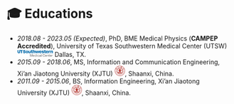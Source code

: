 
# 🎓 Educations
- *2018.08 - 2023.05 (Expected)*, PhD, BME Medical Physics (**CAMPEP Accredited**), University of Texas Southwestern Medical Center (UTSW) <a href="https://www.utsouthwestern.edu/"><img class="svg" src="/images/UTSW.svg" width="80pt"></a> Dallas, TX.
- *2015.09 - 2018.06*, MS, Information and Communication Engineering, Xi’an Jiaotong University (XJTU) <a href="http://en.xjtu.edu.cn/"><img class="svg" src="/images/XJTU.svg" width="23pt"></a>, Shaanxi, China.
- *2011.09 - 2015.06*, BS, Information Engineering, Xi’an Jiaotong University (XJTU) <a href="http://en.xjtu.edu.cn/"><img class="svg" src="/images/XJTU.svg" width="23pt"></a>, Shaanxi, China.
